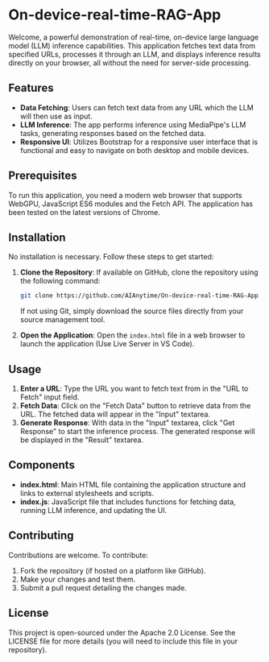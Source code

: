 # On-device-real-time-RAG-App

Welcome, a powerful demonstration of real-time, on-device large language model (LLM) inference capabilities. This application fetches text data from specified URLs, processes it through an LLM, and displays inference results directly on your browser, all without the need for server-side processing.

## Features

- **Data Fetching**: Users can fetch text data from any URL which the LLM will then use as input.
- **LLM Inference**: The app performs inference using MediaPipe's LLM tasks, generating responses based on the fetched data.
- **Responsive UI**: Utilizes Bootstrap for a responsive user interface that is functional and easy to navigate on both desktop and mobile devices.

## Prerequisites

To run this application, you need a modern web browser that supports WebGPU, JavaScript ES6 modules and the Fetch API. The application has been tested on the latest versions of Chrome.

## Installation

No installation is necessary. Follow these steps to get started:

1. **Clone the Repository**: If available on GitHub, clone the repository using the following command:

    ```bash
    git clone https://github.com/AIAnytime/On-device-real-time-RAG-App
    ```

    If not using Git, simply download the source files directly from your source management tool.

2. **Open the Application**: Open the `index.html` file in a web browser to launch the application (Use Live Server in VS Code).

## Usage

1. **Enter a URL**: Type the URL you want to fetch text from in the "URL to Fetch" input field.
2. **Fetch Data**: Click on the "Fetch Data" button to retrieve data from the URL. The fetched data will appear in the "Input" textarea.
3. **Generate Response**: With data in the "Input" textarea, click "Get Response" to start the inference process. The generated response will be displayed in the "Result" textarea.

## Components

- **index.html**: Main HTML file containing the application structure and links to external stylesheets and scripts.
- **index.js**: JavaScript file that includes functions for fetching data, running LLM inference, and updating the UI.

## Contributing

Contributions are welcome. To contribute:

1. Fork the repository (if hosted on a platform like GitHub).
2. Make your changes and test them.
3. Submit a pull request detailing the changes made.

## License

This project is open-sourced under the Apache 2.0 License. See the LICENSE file for more details (you will need to include this file in your repository).


